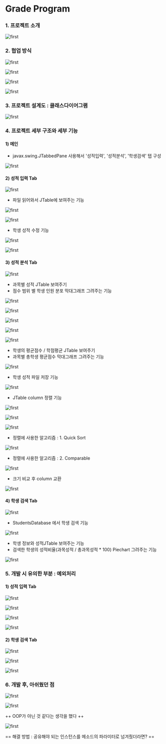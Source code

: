 # Grade Program

### 1. 프로젝트 소개

![first](JavaProject_readme_img/slide1.JPG)

### 2. 협업 방식

![first](JavaProject_readme_img/slide2.JPG)

![first](JavaProject_readme_img/slide3.JPG)

![first](JavaProject_readme_img/slide4.JPG)

![first](JavaProject_readme_img/slide5.JPG)

### 3. 프로젝트 설계도 : 클래스다이어그램
![first](JavaProject_readme_img/slide6.JPG)

### 4. 프로젝트 세부 구조와 세부 기능
#### 1) 메인
* javax.swing.JTabbedPane 사용해서 '성적입력', '성적분석', '학생검색' 탭 구성

![first](JavaProject_readme_img/slide7.JPG)

#### 2) 성적 입력 Tab

![first](JavaProject_readme_img/slide8.JPG)

* 파일 읽어와서 JTable에 보여주는 기능

![first](JavaProject_readme_img/slide9.JPG)

![first](JavaProject_readme_img/slide10.JPG)
* 학생 성적 수정 기능

![first](JavaProject_readme_img/slide11.JPG)

![first](JavaProject_readme_img/slide12.JPG)

#### 3) 성적 분석 Tab

![first](JavaProject_readme_img/slide13.JPG)

* 과목별 성적 JTable 보여주기
* 점수 범위 별 학생 인원 분포 막대그래프 그려주는 기능

![first](JavaProject_readme_img/slide14.JPG)

![first](JavaProject_readme_img/slide15.JPG)

![first](JavaProject_readme_img/slide16.JPG)

![first](JavaProject_readme_img/slide17.JPG)

![first](JavaProject_readme_img/slide18.JPG)

* 학생의 평균점수 / 학점평균 JTable 보여주기
* 과목별 총학생 평균점수 막대그래프 그려주는 기능

![first](JavaProject_readme_img/slide19.JPG)

* 학생 성적 파일 저장 기능

![first](JavaProject_readme_img/slide20.JPG)

* JTable column 정렬 기능

![first](JavaProject_readme_img/slide21.JPG)

![first](JavaProject_readme_img/slide22.JPG)

![first](JavaProject_readme_img/slide23.JPG)

* 정렬에 사용한 알고리즘 : 1. Quick Sort

![first](JavaProject_readme_img/slide24.JPG)

* 정렬에 사용한 알고리즘 : 2. Comparable

![first](JavaProject_readme_img/slide25.JPG)

* 크기 비교 후 column 교환

![first](JavaProject_readme_img/slide26.JPG)

#### 4) 학생 검색 Tab

![first](JavaProject_readme_img/slide27.JPG)

* StudentsDatabase 에서 학생 검색 기능

![first](JavaProject_readme_img/slide28.JPG)

* 학생 정보와 성적JTable 보여주는 기능
* 검색한 학생의 성적비율(과목성적 / 총과목성적 * 100) Piechart 그려주는 기능

![first](JavaProject_readme_img/slide29.JPG)

### 5. 개발 시 유의한 부분 : 예외처리
#### 1) 성적 입력 Tab

![first](JavaProject_readme_img/slide30.JPG)

![first](JavaProject_readme_img/slide31.JPG)

![first](JavaProject_readme_img/slide32.JPG)

![first](JavaProject_readme_img/slide33.JPG)

#### 2) 학생 검색 Tab

![first](JavaProject_readme_img/slide34.JPG)

![first](JavaProject_readme_img/slide35.JPG)

![first](JavaProject_readme_img/slide36.JPG)

### 6. 개발 후, 아쉬웠던 점

![first](JavaProject_readme_img/slide37.JPG)

![first](JavaProject_readme_img/slide38.JPG)

++ OOP가 아닌 것 같다는 생각을 했다 ++

![first](JavaProject_readme_img/slide39.JPG)

== 해결 방법 : 공유해야 되는 인스턴스를 메소드의 파라미터로 넘겨줬더라면? ==



